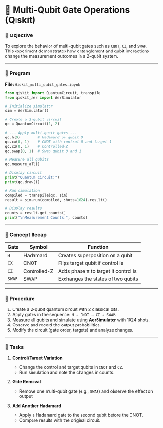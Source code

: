 # 🧠 Multi-Qubit Gate Operations (Qiskit)

### 🎯 Objective
To explore the behavior of multi-qubit gates such as `CNOT`, `CZ`, and `SWAP`.  
This experiment demonstrates how entanglement and qubit interactions change the measurement outcomes in a 2-qubit system.

---

### 🧩 Program
**File:** `Qiskit_multi_qubit_gates.ipynb`

```python
from qiskit import QuantumCircuit, transpile
from qiskit_aer import AerSimulator

# Initialize simulator
sim = AerSimulator()

# Create a 2-qubit circuit
qc = QuantumCircuit(2, 2)

# --- Apply multi-qubit gates ---
qc.h(0)        # Hadamard on qubit 0
qc.cx(0, 1)    # CNOT with control 0 and target 1
qc.cz(0, 1)    # Controlled-Z
qc.swap(0, 1)  # Swap qubit 0 and 1

# Measure all qubits
qc.measure_all()

# Display circuit
print("Quantum Circuit:")
print(qc.draw())

# Run simulation
compiled = transpile(qc, sim)
result = sim.run(compiled, shots=1024).result()

# Display results
counts = result.get_counts()
print("\nMeasurement Counts:", counts)
```

---

### 🧠 Concept Recap

| Gate | Symbol | Function |
|------|--------|----------|
| `H` | Hadamard | Creates superposition on a qubit |
| `CX` | CNOT | Flips target qubit if control is |1⟩ |
| `CZ` | Controlled-Z | Adds phase π to target if control is |1⟩ |
| `SWAP` | SWAP | Exchanges the states of two qubits |

---

### 🧭 Procedure
1. Create a 2-qubit quantum circuit with 2 classical bits.  
2. Apply gates in the sequence: `H → CNOT → CZ → SWAP`.  
3. Measure all qubits and simulate using **AerSimulator** with 1024 shots.  
4. Observe and record the output probabilities.  
5. Modify the circuit (gate order, targets) and analyze changes.

---

### 🧩 Tasks

1. **Control/Target Variation**  
   - Change the control and target qubits in `CNOT` and `CZ`.  
   - Run simulation and note the changes in counts.

2. **Gate Removal**  
   - Remove one multi-qubit gate (e.g., `SWAP`) and observe the effect on output.

3. **Add Another Hadamard**  
   - Apply a Hadamard gate to the second qubit before the CNOT.  
   - Compare results with the original circuit.
